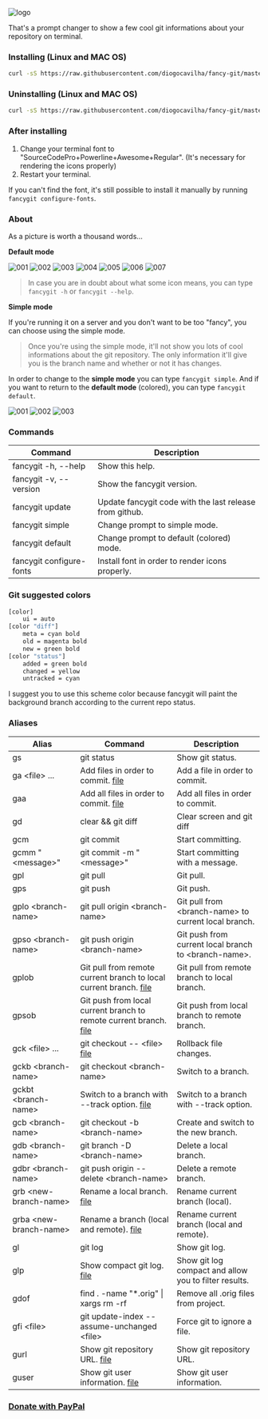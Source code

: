![logo](https://github.com/diogocavilha/fancy-git/blob/master/images/logo.png)

That's a prompt changer to show a few cool git informations about your repository on terminal.

### Installing (Linux and MAC OS)
```sh
curl -sS https://raw.githubusercontent.com/diogocavilha/fancy-git/master/install.sh | sh
```

### Uninstalling (Linux and MAC OS)
```sh
curl -sS https://raw.githubusercontent.com/diogocavilha/fancy-git/master/uninstall.sh | sh
```

### After installing

1. Change your terminal font to "SourceCodePro+Powerline+Awesome+Regular". (It's necessary for rendering the icons properly)
2. Restart your terminal.

If you can't find the font, it's still possible to install it manually by running `fancygit configure-fonts`.

### About

As a picture is worth a thousand words...

**Default mode**

![001](https://github.com/diogocavilha/fancy-git/blob/master/images/default_001.png)
![002](https://github.com/diogocavilha/fancy-git/blob/master/images/default_002.png)
![003](https://github.com/diogocavilha/fancy-git/blob/master/images/default_003.png)
![004](https://github.com/diogocavilha/fancy-git/blob/master/images/default_004.png)
![005](https://github.com/diogocavilha/fancy-git/blob/master/images/default_005.png)
![006](https://github.com/diogocavilha/fancy-git/blob/master/images/default_006.png)
![007](https://github.com/diogocavilha/fancy-git/blob/master/images/default_007.png)

> In case you are in doubt about what some icon means, you can type `fancygit -h` or `fancygit --help`.

**Simple mode**

If you're running it on a server and you don't want to be too "fancy", you can choose using the simple mode.

> Once you're using the simple mode, it'll not show you lots of cool informations about the git repository. The only information it'll give you is the branch name and whether or not it has changes.

In order to change to the **simple mode** you can type `fancygit simple`. And if you want to return to the **default mode** (colored), you can type `fancygit default`.

![001](https://github.com/diogocavilha/fancy-git/blob/master/images/001.png)
![002](https://github.com/diogocavilha/fancy-git/blob/master/images/002.png)
![003](https://github.com/diogocavilha/fancy-git/blob/master/images/003.png)

### Commands

| Command                  | Description                                                                                  |
| ------------------------ | -------------------------------------------------------------------------------------------- |
| fancygit -h, --help      | Show this help.
| fancygit -v, --version   | Show the fancygit version.
| fancygit update          | Update fancygit code with the last release from github.
| fancygit simple          | Change prompt to simple mode.
| fancygit default         | Change prompt to default (colored) mode.
| fancygit configure-fonts | Install font in order to render icons properly.                                                                 |

### Git suggested colors

```bash
[color]
    ui = auto
[color "diff"]
    meta = cyan bold
    old = magenta bold
    new = green bold
[color "status"]
    added = green bold
    changed = yellow
    untracked = cyan
```

I suggest you to use this scheme color because fancygit will paint the background branch according to the current repo status.

### Aliases

| Alias                    | Command                                            | Description
| ------------------------ | ---------------------------------------------------|---------------------------------------------------
| gs                       | git status                                         | Show git status.
| ga \<file\> ...          | Add files in order to commit. [file](https://github.com/diogocavilha/fancy-git/blob/master/alias_functions/ga.sh)                                   | Add a file in order to commit.
| gaa                      | Add all files in order to commit. [file](https://github.com/diogocavilha/fancy-git/blob/master/alias_functions/gaa.sh)                                      | Add all files in order to commit.
| gd                       | clear && git diff                                  | Clear screen and git diff
| gcm                      | git commit                                         | Start committing.
| gcmm "\<message\>"       | git commit -m "\<message\>"                        | Start committing with a message.
| gpl                      | git pull                                           | Git pull.
| gps                      | git push                                           | Git push.
| gplo \<branch-name\>     | git pull origin \<branch-name\>                    | Git pull from \<branch-name\> to current local branch.
| gpso \<branch-name\>     | git push origin \<branch-name\>                    | Git push from current local branch to \<branch-name\>.
| gplob                    | Git pull from remote current branch to local current branch. [file](https://github.com/diogocavilha/fancy-git/blob/master/alias_functions/gplob.sh)                                       | Git pull from remote branch to local branch.
| gpsob                    | Git push from local current branch to remote current branch. [file](https://github.com/diogocavilha/fancy-git/blob/master/alias_functions/gpsob.sh)                                       | Git push from local branch to remote branch.
| gck \<file\> ...         | git checkout -- \<file\> [file](https://github.com/diogocavilha/fancy-git/blob/master/alias_functions/gck.sh)                           | Rollback file changes.
| gckb \<branch-name\>     | git checkout \<branch-name\>                       | Switch to a branch.
| gckbt \<branch-name\>    | Switch to a branch with --track option. [file](https://github.com/diogocavilha/fancy-git/blob/master/alias_functions/gckbt.sh)        | Switch to a branch with --track option.
| gcb \<branch-name\>      | git checkout -b \<branch-name\>                    | Create and switch to the new branch.
| gdb \<branch-name\>      | git branch -D \<branch-name\>                      | Delete a local branch.
| gdbr \<branch-name\>     | git push origin --delete \<branch-name\>           | Delete a remote branch.
| grb \<new-branch-name\>  | Rename a local branch. [file](https://github.com/diogocavilha/fancy-git/blob/master/alias_functions/grb.sh)           | Rename current branch (local).
| grba \<new-branch-name\> | Rename a branch (local and remote). [file](https://github.com/diogocavilha/fancy-git/blob/master/alias_functions/grba.sh)           | Rename current branch (local and remote).
| gl                       | git log                                            | Show git log.
| glp                      | Show compact git log. [file](https://github.com/diogocavilha/fancy-git/blob/master/alias_functions/glp.sh)    | Show git log compact and allow you to filter results.
| gdof                     | find . -name "*.orig" \| xargs rm -rf              | Remove all .orig files from project.
| gfi \<file\>             | git update-index --assume-unchanged \<file\>       | Force git to ignore a file.
| gurl                     | Show git repository URL. [file](https://github.com/diogocavilha/fancy-git/blob/master/alias_functions/gurl.sh)                                       | Show git repository URL.
| guser                    | Show git user information. [file](https://github.com/diogocavilha/fancy-git/blob/master/alias_functions/guser.sh)                                       | Show git user information.

### [Donate with PayPal](https://www.paypal.com/cgi-bin/webscr?cmd=_donations&business=QFCN8W7PRX696&lc=BR&item_name=diogocavilha%2fFancyGit&currency_code=USD&bn=PP%2dDonationsBF%3abtn_donate_SM%2egif%3aNonHosted)

